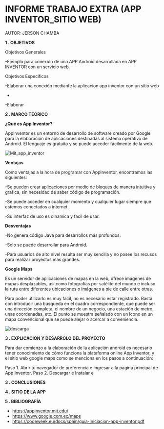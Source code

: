 # INFORME TRABAJO EXTRA (APP INVENTOR_SITIO WEB)

AUTOR: JERSON CHAMBA

**1 . OBJETIVOS**

Objetivos Generales

-Ejemplo para conexión de una APP Android desarrollada en APP INVENTOR con un servicio web.

Objetivos Especificos

-Elaborar una conexión mediante la aplicacion app inventor con un sitio web 
  
- 
-Elaborar

**2 . MARCO TEÓRICO**

**¿Qué es App Inventor?**

AppInventor es un entorno de desarrollo de software creado por Google para la elaboración de aplicaciones destinadas al sistema operativo de Android. El lenguaje es gratuito y se puede acceder fácilmente de la web. 

![Mit_app_inventor](https://user-images.githubusercontent.com/84453441/129104298-5304effa-fe17-4893-a730-1b6a268850eb.png)

**Ventajas**

Como ventajas a la hora de programar con AppInventor, encontramos las siguientes:

-Se pueden crear aplicaciones por medio de bloques de manera intuitiva y grafica, sin necesidad de saber código de programación.

-Se puede acceder en cualquier momento y cualquier lugar siempre que estemos conectados a internet.

-Su interfaz de uso es dinamica y facil de usar.

**Desventajas**

-No genera código Java para desarrollos más profundos.

-Solo se puede desarrollar para Android.

-Para usuarios de alto nivel resulta ser muy sencilla y no posee los recusos para realizar proyectos mas grandes. 

**Google Maps** 

Es un servidor de aplicaciones de mapas en la web, ofrece imágenes de mapas desplazables, así como fotografías por satélite del mundo e incluso la ruta entre diferentes ubicaciones o imágenes a pie de calle entre otras.

Para poder utilizarlo es muy facil, no es necesario estar registrado. Basta con introducir una búsqueda en el cuadro correspondiente, que puede ser una dirección completa, el nombre de un negocio, una estación de metro, unas coordenadas, etc. El punto se muestra señalado con un icono en un mapa convencional que se puede alejar o acercar a conveniencia.

![descarga](https://user-images.githubusercontent.com/84453441/129105621-ab797a16-73bb-499e-8afb-98294e656efb.png)


**3 . EXPLICACION Y DESARROLO DEL PROYECTO**

Para dar comienzo a la elaboración de la aplicación android es necesario tener conocimiento de cómo funciona la plataforma online App Inventor, y el sitio web google maps como se menciona en los pasos a continuación:

Paso 1. Abrir tu navegador de preferencia e ingresar a la pagina principal de App Inventor, 
Paso 2. Descargar e Instalar e




**3 . CONCLUSIONES**



**4 . SITIO DE LA APP**


**5 . BIBLIOGRAFÍA**

- https://appinventor.mit.edu/
- https://www.google.com.ec/maps
- https://codeweek.eu/docs/spain/guia-iniciacion-app-inventor.pdf
